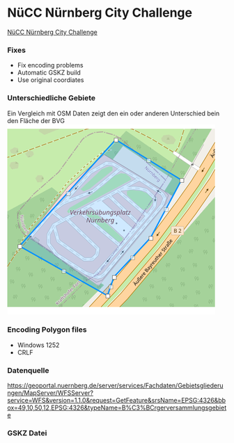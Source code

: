 # NüCC Nürnberg City Challenge

[NüCC Nürnberg City Challenge](https://coord.info/GC5PK8F)
### Fixes
* Fix encoding problems
* Automatic GSKZ build
* Use original coordiates

### Unterschiedliche Gebiete
Ein Vergleich mit OSM Daten zeigt den ein oder anderen Unterschied bein den Fläche der BVG
![](./images/polygon_2b.png)

### Encoding Polygon files
* Windows 1252
* CRLF

### Datenquelle
https://geoportal.nuernberg.de/server/services/Fachdaten/Gebietsgliederungen/MapServer/WFSServer?service=WFS&version=1.1.0&request=GetFeature&srsName=EPSG:4326&bbox=49,10,50,12,EPSG:4326&typeName=B%C3%BCrgerversammlungsgebiete

### GSKZ Datei
